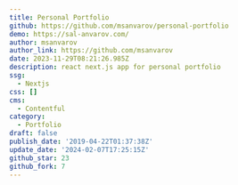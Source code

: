 ```yaml
---
title: Personal Portfolio
github: https://github.com/msanvarov/personal-portfolio
demo: https://sal-anvarov.com/
author: msanvarov
author_link: https://github.com/msanvarov
date: 2023-11-29T08:21:26.985Z
description: react next.js app for personal portfolio
ssg:
  - Nextjs
css: []
cms:
  - Contentful
category:
  - Portfolio
draft: false
publish_date: '2019-04-22T01:37:38Z'
update_date: '2024-02-07T17:25:15Z'
github_star: 23
github_fork: 7
---
```

